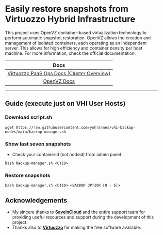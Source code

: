 # Easily restore snapshots from Virtuozzo Hybrid Infrastructure

This project uses OpenVZ container-based virtualization technology to perform automatic snapshot restoration. OpenVZ allows the creation and management of isolated containers, each operating as an independent server. This allows for high efficiency and container density per host machine. For more information, check the official documentation.

Docs |
:---:|
[Virtuozzo PaaS Ops Docs (Cluster Overview)](https://www.virtuozzo.com/application-platform-ops-docs/cluster-overview/)|
[OpenVZ Docs](https://wiki.openvz.org/)|

---
## Guide (execute just on VHI User Hosts)

### **Download script.sh**
```
wget https://raw.githubusercontent.com/yohrannes/vhi-backup-nodes/main/backup-manager.sh
```
### **Show last seven snapshots**

- Check your containerid (not nodeid) from admin panel
```
bash backup-manager.sh <CTID>
```
### **Restore snapshots**
```
bash backup-manager.sh <CTID> <BACKUP OPTION [0 - 6]>
```

## Acknowledgements

- My sincere thanks to **[SaveinCloud](https://saveincloud.com)** and the entire support team for providing useful resources and support during the development of this project.
- Thanks also to **[Virtuozzo](https://www.virtuozzo.com/all-supported-products/openvz/)** for making the free software available.
